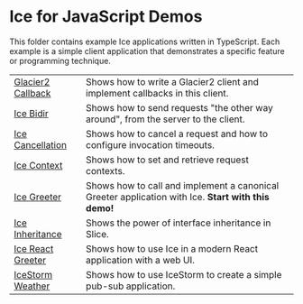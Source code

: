 # Ice for JavaScript Demos

This folder contains example Ice applications written in TypeScript. Each example is a simple client application that
demonstrates a specific feature or programming technique.

|                                           |                                                                                                     |
| ----------------------------------------- | --------------------------------------------------------------------------------------------------- |
| [Glacier2 Callback](./Glacier2/callback/) | Shows how to write a Glacier2 client and implement callbacks in this client.                        |
| [Ice Bidir](./Ice/bidir/)                 | Shows how to send requests "the other way around", from the server to the client.                   |
| [Ice Cancellation](./Ice/cancellation/)   | Shows how to cancel a request and how to configure invocation timeouts.                             |
| [Ice Context](./Ice/context/)             | Shows how to set and retrieve request contexts.                                                     |
| [Ice Greeter](./Ice/greeter/)             | Shows how to call and implement a canonical Greeter application with Ice. **Start with this demo!** |
| [Ice Inheritance](./Ice/inheritance/)     | Shows the power of interface inheritance in Slice.                                                  |
| [Ice React Greeter](./Ice/react-greeter/) | Shows how to use Ice in a modern React application with a web UI.                                   |
| [IceStorm Weather](./IceStorm/weather/)   | Shows how to use IceStorm to create a simple pub-sub application.                                   |
